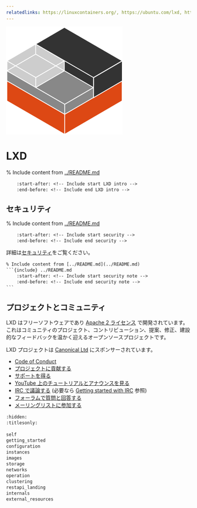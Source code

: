 ```yaml
---
relatedlinks: https://linuxcontainers.org/, https://ubuntu.com/lxd, https://ubuntu.com/blog/open-source-for-beginners-dev-environment-with-lxd
---
```


[![LXD](../doc/_static/download/containers.png)](https://linuxcontainers.org/lxd)

# LXD

% Include content from [../README.md](../README.md)
```{include} ../README.md
    :start-after: <!-- Include start LXD intro -->
    :end-before: <!-- Include end LXD intro -->
```

## セキュリティ

% Include content from [../README.md](../README.md)
```{include} ../README.md
    :start-after: <!-- Include start security -->
    :end-before: <!-- Include end security -->
```

詳細は[セキュリティ](security.md)をご覧ください。

````{important}
% Include content from [../README.md](../README.md)
```{include} ../README.md
    :start-after: <!-- Include start security note -->
    :end-before: <!-- Include end security note -->
```
````

## プロジェクトとコミュニティ

LXD はフリーソフトウェアであり [Apache 2 ライセンス](https://www.apache.org/licenses/LICENSE-2.0) で開発されています。
これはコミュニティのプロジェクト、コントリビューション、提案、修正、建設的なフィードバックを温かく迎えるオープンソースプロジェクトです。

LXD プロジェクトは [Canonical Ltd](https://www.canonical.com) にスポンサーされています。

- [Code of Conduct](https://github.com/lxc/lxd/blob/master/CODE_OF_CONDUCT.md) <!-- wokeignore:rule=master -->
- [プロジェクトに貢献する](contributing.md)
- [サポートを得る](support.md)
- [YouTube 上のチュートリアルとアナウンスを見る](https://www.youtube.com/c/LXDvideos)
- [IRC で議論する](https://web.libera.chat/#lxc) (必要なら [Getting started with IRC](https://discuss.linuxcontainers.org/t/getting-started-with-irc/11920) 参照)
- [フォーラムで質問と回答する](https://discuss.linuxcontainers.org)
- [メーリングリストに参加する](https://lists.linuxcontainers.org)

```{toctree}
:hidden:
:titlesonly:

self
getting_started
configuration
instances
images
storage
networks
operation
clustering
restapi_landing
internals
external_resources
```
